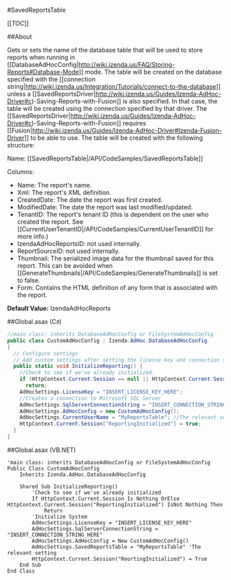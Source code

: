 #SavedReportsTable

[[_TOC_]]

##About

Gets or sets the name of the database table that will be used to store reports when running in [[DatabaseAdHocConfig|http://wiki.izenda.us/FAQ/Storing-Reports#Database-Mode]] mode. The table will be created on the database specified with the [[connection string|http://wiki.izenda.us/Integration/Tutorials/connect-to-the-database]] unless a [[SavedReportsDriver|http://wiki.izenda.us/Guides/Izenda-AdHoc-Driver#c)-Saving-Reports-with-Fusion]] is also specified. In that case, the table will be created using the connection specified by that driver. The [[SavedReportsDriver|http://wiki.izenda.us/Guides/Izenda-AdHoc-Driver#c)-Saving-Reports-with-Fusion]] requires [[Fusion|http://wiki.izenda.us/Guides/Izenda-AdHoc-Driver#Izenda-Fusion-Driver]] to be able to use. The table will be created with the following structure:

Name: [[SavedReportsTable|/API/CodeSamples/SavedReportsTable]]

Columns:
* Name: The report's name.
* Xml: The report's XML definition.
* CreatedDate: The date the report was first created.
* ModifiedDate: The date the report was last modified/updated.
* TenantID: The report's tenant ID (this is dependent on the user who created the report. See [[CurrentUserTenantID|/API/CodeSamples/CurrentUserTenantID]] for more info.)
* IzendaAdHocReportsID: not used internally.
* ReportSourceID: not used internally.
* Thumbnail: The serialized image data for the thumbnail saved for this report. This can be avoided when [[GenerateThumbnails|/API/CodeSamples/GenerateThumbnails]] is set to false.
* Form: Contains the HTML definition of any form that is associated with the report.

**Default Value:** IzendaAdHocReports

##Global.asax (C♯)

```csharp
//main class: inherits DatabaseAdHocConfig or FileSystemAdHocConfig
public class CustomAdHocConfig : Izenda.AdHoc.DatabaseAdHocConfig
{
  // Configure settings
  // Add custom settings after setting the license key and connection string by overriding the ConfigureSettings() method
  public static void InitializeReporting() {
    //Check to see if we've already initialized.
    if (HttpContext.Current.Session == null || HttpContext.Current.Session["ReportingInitialized"] != null)
      return;
    AdHocSettings.LicenseKey = "INSERT_LICENSE_KEY_HERE";
    //Creates a connection to Microsoft SQL Server
    AdHocSettings.SqlServerConnectionString = "INSERT_CONNECTION_STRING_HERE";
    AdHocSettings.AdHocConfig = new CustomAdHocConfig();
    AdHocSettings.CurrentUserName = "MyReportsTable"; //The relevant setting
    HttpContext.Current.Session["ReportingInitialized"] = true;
  }
}
```

##Global.asax (VB.NET)

```visualbasic
'main class: inherits DatabaseAdHocConfig or FileSystemAdHocConfig
Public Class CustomAdHocConfig
    Inherits Izenda.AdHoc.DatabaseAdHocConfig

    Shared Sub InitializeReporting()
        'Check to see if we've already initialized
        If HttpContext.Current.Session Is Nothing OrElse HttpContext.Current.Session("ReportingInitialized") IsNot Nothing Then
            Return
        'Initialize System
        AdHocSettings.LicenseKey = "INSERT_LICENSE_KEY_HERE"
        AdHocSettings.SqlServerConnectionString = "INSERT_CONNECTION_STRING_HERE"
        AdHocSettings.AdHocConfig = New CustomAdHocConfig()
        AdHocSettings.SavedReportsTable = "MyReportsTable" 'The relevant setting
        HttpContext.Current.Session("ReortingInitialized") = True
    End Sub
End Class
```